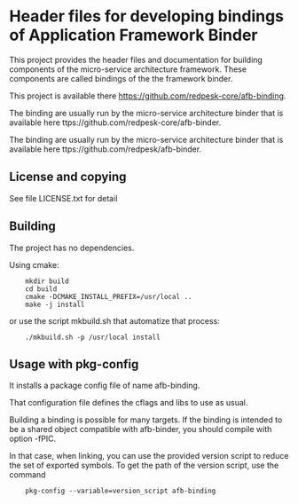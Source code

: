 # Header files for developing bindings of Application Framework Binder

This project provides the header files and documentation for
building components of the micro-service architecture framework.
These components are called bindings of the the framework binder.

This project is available there https://github.com/redpesk-core/afb-binding.

The binding are usually run by the micro-service architecture
binder that is available here ttps://github.com/redpesk-core/afb-binder.

The binding are usually run by the micro-service architecture
binder that is available here ttps://github.com/redpesk/afb-binder.

## License and copying

See file LICENSE.txt for detail

## Building

The project has no dependencies.

Using cmake:

        mkdir build
        cd build
        cmake -DCMAKE_INSTALL_PREFIX=/usr/local ..
        make -j install

or use the script mkbuild.sh that automatize that process:

        ./mkbuild.sh -p /usr/local install

## Usage with pkg-config

It installs a package config file of name afb-binding.

That configuration file defines the cflags and libs to use
as usual.

Building a binding is possible for many targets. If the
binding is intended to be a shared object compatible with
afb-binder, you should compile with option -fPIC.

In that case, when linking, you can use the provided version script
to reduce the set of exported symbols. To get the path of the
version script, use the command

        pkg-config --variable=version_script afb-binding

